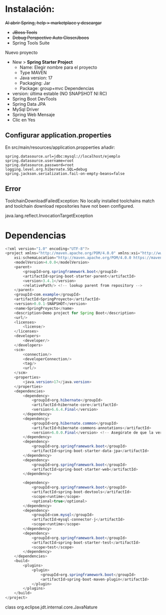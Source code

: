 # Instalación:

~~Al abrir Spring, help > marketplace y descargar~~ 
- ~~JBoss Tools~~
- ~~Debug Perspective Auto CloserJboos~~
- Spring Tools Suite

Nuevo proyecto
- New > **Spring Starter Project**
	- Name: Elegir nombre para el proyecto
	- Type MAVEN
	- Java version: 17
	- Packaging: Jar
	- Package: group+mvc
Dependencias
- version: última estable (NO SNAPSHOT NI RC)
-  Spring Boot DevTools
-  Spring Data JPA
-  MySql Driver
-  Spring Web
Mensaje
- Clic en Yes

## Configurar application.properties
En src/main/resources/application.propperties añadir:
```
spring.datasource.url=jdbc:mysql://localhost/ejemplo
spring.datasource.username=root
spring.datasource.password=root
logging.level.org.hibernate.SQL=debug
spring.jackson.serialization.fail-on-empty-beans=false
```



## Error

ToolchainDownloadFailedException: No locally installed toolchains match and toolchain download repositories have not been configured.

java.lang.reflect.InvocationTargetException

# Dependencias
```java
<?xml version="1.0" encoding="UTF-8"?>
<project xmlns="http://maven.apache.org/POM/4.0.0" xmlns:xsi="http://www.w3.org/2001/XMLSchema-instance"
    xsi:schemaLocation="http://maven.apache.org/POM/4.0.0 https://maven.apache.org/xsd/maven-4.0.0.xsd">
    <modelVersion>4.0.0</modelVersion>
    <parent>
        <groupId>org.springframework.boot</groupId>
        <artifactId>spring-boot-starter-parent</artifactId>
        <version>3.4.1</version>
        <relativePath/> <!-- lookup parent from repository -->
    </parent>
    <groupId>com.example</groupId>
    <artifactId>SpringProyecto</artifactId>
    <version>0.0.1-SNAPSHOT</version>
    <name>SpringProyecto</name>
    <description>Demo project for Spring Boot</description>
    <url/>
    <licenses>
        <license/>
    </licenses>
    <developers>
        <developer/>
    </developers>
    <scm>
        <connection/>
        <developerConnection/>
        <tag/>
        <url/>
    </scm>
    <properties>
        <java.version>17</java.version>
    </properties>
    <dependencies>
        <dependency>
            <groupId>org.hibernate</groupId>
            <artifactId>hibernate-core</artifactId>
            <version>6.6.4.Final</version>
        </dependency>
        <dependency>
            <groupId>org.hibernate.common</groupId>
            <artifactId>hibernate-commons-annotations</artifactId>
            <version>6.0.0.Final</version> <!-- Asegúrate de que la versión sea compatible -->
        </dependency>
        <dependency>
            <groupId>org.springframework.boot</groupId>
            <artifactId>spring-boot-starter-data-jpa</artifactId>
        </dependency>
        <dependency>
            <groupId>org.springframework.boot</groupId>
            <artifactId>spring-boot-starter-web</artifactId>
        </dependency>

        <dependency>
            <groupId>org.springframework.boot</groupId>
            <artifactId>spring-boot-devtools</artifactId>
            <scope>runtime</scope>
            <optional>true</optional>
        </dependency>
        <dependency>
            <groupId>com.mysql</groupId>
            <artifactId>mysql-connector-j</artifactId>
            <scope>runtime</scope>
        </dependency>
        <dependency>
            <groupId>org.springframework.boot</groupId>
            <artifactId>spring-boot-starter-test</artifactId>
            <scope>test</scope>
        </dependency>
    </dependencies>
    <build>
        <plugins>
            <plugin>
                <groupId>org.springframework.boot</groupId>
                <artifactId>spring-boot-maven-plugin</artifactId>
            </plugin>
        </plugins>
    </build>
</project>

```


class org.eclipse.jdt.internal.core.JavaNature